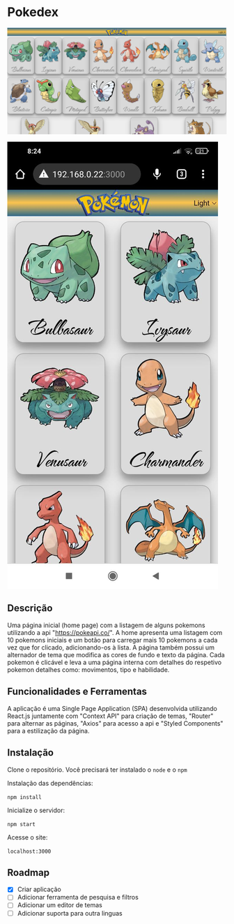 # Pokedex

![preview](./preview-desktop.png)

![preview](./preview-mobile.jpg)

## Descrição

Uma página inicial (home page) com a listagem de alguns pokemons utilizando a api "https://pokeapi.co/". A home apresenta uma listagem com 10 pokemons iniciais e um botão para carregar mais 10 pokemons a cada vez que for clicado, adicionando-os à lista. A página também possui um alternador de tema que modifica as cores de fundo e texto da página. 
Cada pokemon é clicável e leva a uma página interna com detalhes do respetivo pokemon detalhes como: movimentos, tipo e habilidade.

## Funcionalidades e Ferramentas

A aplicação é uma Single Page Application (SPA) desenvolvida utilizando React.js juntamente com "Context API" para criação de temas, "Router" para alternar as páginas, "Axios" para acesso a api e "Styled Components" para a estilização da página.

## Instalação

Clone o repositório. Você precisará ter instalado o `node` e o `npm`

Instalação das dependências:

`npm install`

Inicialize o servidor:

`npm start`

Acesse o site:

`localhost:3000`

## Roadmap

- [x] Criar aplicação
- [ ] Adicionar ferramenta de pesquisa e filtros
- [ ] Adicionar um editor de temas
- [ ] Adicionar suporta para outra linguas 
